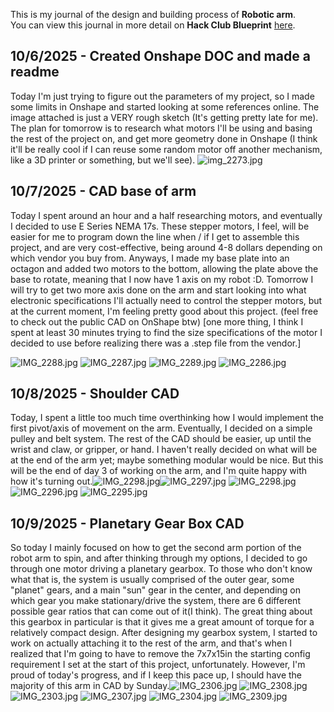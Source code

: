 <!--
  ===================    !!READ THIS NOTICE!!   ====================
  DO NOT edit this file manually. Your changes WILL BE OVERWRITTEN!
  This journal is auto generated and updated by Hack Club Blueprint.
  To edit this file, please edit your journal entries on Blueprint.
  ==================================================================
-->

This is my journal of the design and building process of **Robotic arm**.  
You can view this journal in more detail on **Hack Club Blueprint** [here](https://blueprint.hackclub.com/projects/223).


## 10/6/2025 - Created Onshape DOC and made a readme  

Today I'm just trying to figure out the parameters of my project, so I made some limits in Onshape and started looking at some references online. The image attached is just a VERY rough sketch (It's getting pretty late for me). The plan for tomorrow is to research what motors I'll be using and basing the rest of the project on, and get more geometry done in Onshape (I think it'll be really cool if I can reuse some random motor off another mechanism, like a 3D printer or something, but we'll see).
![img_2273.jpg](https://blueprint.hackclub.com/user-attachments/blobs/redirect/eyJfcmFpbHMiOnsiZGF0YSI6NjcyLCJwdXIiOiJibG9iX2lkIn19--c75bb35ea2407931a879617ea3f7113e83a65106/img_2273.jpg)

  

## 10/7/2025 - CAD base of arm  

Today I spent around an hour and a half researching motors, and eventually I decided to use E Series NEMA 17s. These stepper motors, I feel, will be easier for me to program down the line when / if I get to assemble this project, and are very cost-effective, being around 4-8 dollars depending on which vendor you buy from. Anyways, I made my base plate into an octagon and added two motors to the bottom, allowing the plate above the base to rotate, meaning that I now have 1 axis on my robot :D. Tomorrow I will try to get two more axis done on the arm and start looking into what electronic specifications I'll actually need to control the stepper motors, but at the current moment, I'm feeling pretty good about this project. (feel free to check out the public CAD on OnShape btw) [one more thing, I think I spent at least 30 minutes trying to find the size specifications of the motor I decided to use before realizing there was a .step file from the vendor.]

![IMG_2288.jpg](https://blueprint.hackclub.com/user-attachments/blobs/redirect/eyJfcmFpbHMiOnsiZGF0YSI6ODM4LCJwdXIiOiJibG9iX2lkIn19--77b7f3bcfb9ac5e385844a42bc9a52edaf0c34e9/IMG_2288.jpg)
![IMG_2287.jpg](https://blueprint.hackclub.com/user-attachments/blobs/redirect/eyJfcmFpbHMiOnsiZGF0YSI6ODM3LCJwdXIiOiJibG9iX2lkIn19--339d4d2e7aa067979c351636ffe21135a9c86711/IMG_2287.jpg)
![IMG_2289.jpg](https://blueprint.hackclub.com/user-attachments/blobs/redirect/eyJfcmFpbHMiOnsiZGF0YSI6ODM2LCJwdXIiOiJibG9iX2lkIn19--ab7d5e5a5ecf8f17b17dcfb9d0ad62cf1e1e5307/IMG_2289.jpg)
![IMG_2286.jpg](https://blueprint.hackclub.com/user-attachments/blobs/redirect/eyJfcmFpbHMiOnsiZGF0YSI6ODM1LCJwdXIiOiJibG9iX2lkIn19--e94cbcf5229348624384dad8d1a457dac0b0e732/IMG_2286.jpg)
  

## 10/8/2025 - Shoulder CAD  

Today, I spent a little too much time overthinking how I would implement the first pivot/axis of movement on the arm. Eventually, I decided on a simple pulley and belt system. The rest of the CAD should be easier, up until the wrist and claw, or gripper, or hand. I haven't really decided on what will be at the end of the arm yet; maybe something modular would be nice. But this will be the end of day 3 of working on the arm, and I'm quite happy with how it's turning out.![IMG_2298.jpg](https://blueprint.hackclub.com/user-attachments/blobs/proxy/eyJfcmFpbHMiOnsiZGF0YSI6OTk1LCJwdXIiOiJibG9iX2lkIn19--b6fec1213176a9424f752b1f79300650f6600584/IMG_2298.jpg)![IMG_2297.jpg](/user-attachments/blobs/proxy/eyJfcmFpbHMiOnsiZGF0YSI6OTk5LCJwdXIiOiJibG9iX2lkIn19--9ac1b73e3b63b0f1ba0e619e1a1cbac22bbf68eb/IMG_2297.jpg)
![IMG_2298.jpg](https://blueprint.hackclub.com/user-attachments/blobs/proxy/eyJfcmFpbHMiOnsiZGF0YSI6OTk4LCJwdXIiOiJibG9iX2lkIn19--8e441aa6665b9e3084b3b742f56a709f8c11882a/IMG_2298.jpg)
![IMG_2296.jpg](https://blueprint.hackclub.com/user-attachments/blobs/proxy/eyJfcmFpbHMiOnsiZGF0YSI6OTk3LCJwdXIiOiJibG9iX2lkIn19--4a794f4cf4b4c094fe07fb77bd3b12dab9ee627c/IMG_2296.jpg)
![IMG_2295.jpg](https://blueprint.hackclub.com/user-attachments/blobs/proxy/eyJfcmFpbHMiOnsiZGF0YSI6OTk2LCJwdXIiOiJibG9iX2lkIn19--0e9594bb2978da0b3aa0defb8cddf65b070925e6/IMG_2295.jpg)
  

## 10/9/2025 - Planetary Gear Box CAD  

So today I mainly focused on how to get the second arm portion of the robot arm to spin, and after thinking through my options, I decided to go through one motor driving a planetary gearbox. To those who don't know what that is, the system is usually comprised of the outer gear, some "planet" gears, and a main "sun" gear in the center, and depending on which gear you make stationary/drive the system, there are 6 different possible gear ratios that can come out of it(I think). The great thing about this gearbox in particular is that it gives me a great amount of torque for a relatively compact design. After designing my gearbox system, I started to work on actually attaching it to the rest of the arm, and that's when I realized that I'm going to have to remove the 7x7x15in the starting config requirement I set at the start of this project, unfortunately. However, I'm proud of today's progress, and if I keep this pace up, I should have the majority of this arm in CAD by Sunday.![IMG_2306.jpg](https://blueprint.hackclub.com/user-attachments/blobs/proxy/eyJfcmFpbHMiOnsiZGF0YSI6MTE1MSwicHVyIjoiYmxvYl9pZCJ9fQ==--8460bdf0973c88c2fd42033cfadd977fb5fd5b3a/IMG_2306.jpg)
![IMG_2308.jpg](https://blueprint.hackclub.com/user-attachments/blobs/proxy/eyJfcmFpbHMiOnsiZGF0YSI6MTE1NSwicHVyIjoiYmxvYl9pZCJ9fQ==--64886b0dce5fea8a3cdd3e82689ea6f8a35bd52e/IMG_2308.jpg)
![IMG_2303.jpg](https://blueprint.hackclub.com/user-attachments/blobs/proxy/eyJfcmFpbHMiOnsiZGF0YSI6MTE1MywicHVyIjoiYmxvYl9pZCJ9fQ==--c329c987b4b52557ca94013c1a28e9d41e90e32d/IMG_2303.jpg)
![IMG_2307.jpg](https://blueprint.hackclub.com/user-attachments/blobs/proxy/eyJfcmFpbHMiOnsiZGF0YSI6MTE1NiwicHVyIjoiYmxvYl9pZCJ9fQ==--6470d95ee8ec4269f1396e3d99bd9074d9253a92/IMG_2307.jpg)
![IMG_2304.jpg](https://blueprint.hackclub.com/user-attachments/blobs/proxy/eyJfcmFpbHMiOnsiZGF0YSI6MTE1MiwicHVyIjoiYmxvYl9pZCJ9fQ==--bd750738276d990e846782850a6cc8d3fec39158/IMG_2304.jpg)
![IMG_2309.jpg](https://blueprint.hackclub.com/user-attachments/blobs/proxy/eyJfcmFpbHMiOnsiZGF0YSI6MTE1NCwicHVyIjoiYmxvYl9pZCJ9fQ==--137235c37eaf72ca7800d08d432288fc887e12fe/IMG_2309.jpg)
  

